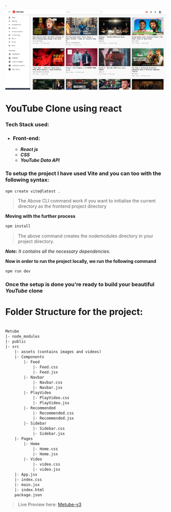 `![Metube app](Metube.png)

# YouTube Clone using react

### Tech Stack used: 
- ### **Front-end**:
    - ***React js***
    - ***CSS***
    - ***YouTube Data API***

### To setup the project I have used Vite and you can too with the following syntax:

```cmd
npm create vite@latest .
```

> The Above CLI command work if you want to initialise the current directory as the frontend project directory

**Moving with the further process**

```cmd
npm install
```

> The above command creates the nodemodules directory in your project directory.

***Note:*** *It contains all the necessary dependencies.*

**Now in order to run the project locally, we run the following command**

```cmd
npm run dev
```

### Once the setup is done you're ready to build your beautiful *YouTube* clone

# Folder Structure for the  project:
```text

Metube
|- node_modules
|- public
|- src
    |- assets (contains images and videos)
    |- Components
        |- Feed
            |- Feed.css
            |- Feed.jsx
        |- Navbar
            |- Navbar.css
            |- Navbar.jsx
        |- PlayVideo
            |- PlayVideo.css
            |- PlayVideo.jsx
        |- Recommended
            |- Recommended.css
            |- Recommended.jsx
        |- Sidebar
            |- Sidebar.css
            |- Sidebar.jsx
    |- Pages
        |- Home
            |- Home.css
            |- Home.jsx
        |- Video
            |- video.css
            |- video.jsx
    |- App.jsx
    |- index.css
    |- main.jsx
    |- index.html
    package.json
```

> Live Preview here: [Metube-v3](https://metube-v3.vercel.app/)